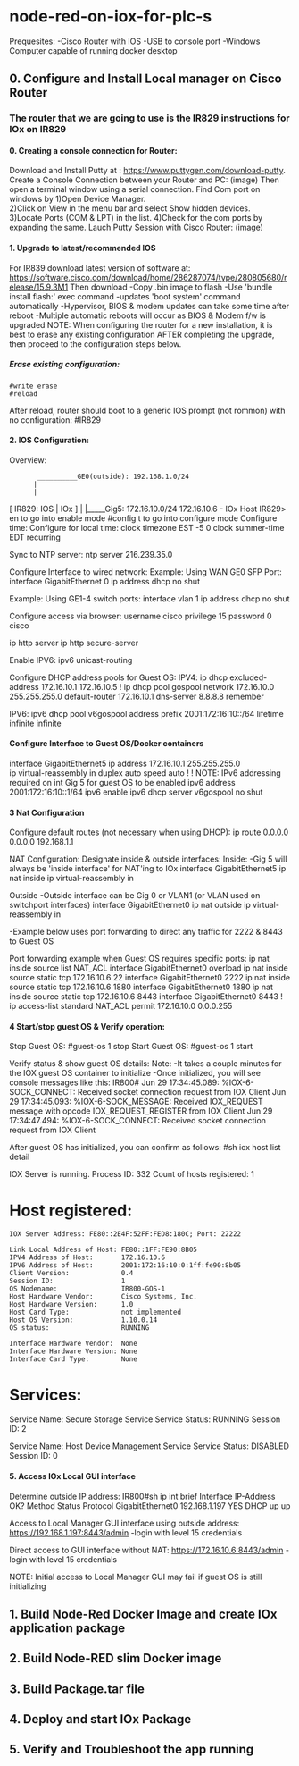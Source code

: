 # node-red-on-iox-for-plc-s
Prequesites:
-Cisco Router with IOS 
-USB to console port
-Windows Computer capable of running docker desktop 
## 0. Configure and Install Local manager on Cisco Router 
### The router that we are going to use is the IR829 instructions for IOx on IR829
#### 0. Creating a console connection for Router:
Download and Install Putty at : https://www.puttygen.com/download-putty. Create a Console Connection between your Router and PC:
(image)
Then open a terminal window using a serial connection. Find Com port on windows by 
1)Open Device Manager. \
2)Click on View in the menu bar and select Show hidden devices. \
3)Locate Ports (COM & LPT) in the list.
4)Check for the com ports by expanding the same.
Lauch Putty Session with Cisco Router:
(image)
#### 1. Upgrade to latest/recommended IOS
For IR839 download latest version of software at: https://software.cisco.com/download/home/286287074/type/280805680/release/15.9.3M1
Then download 
-Copy .bin image to flash
-Use 'bundle install flash:<filename>' exec command
-updates 'boot system' command automatically
-Hypervisor, BIOS & modem updates can take some time after reboot
-Multiple automatic reboots will occur as BIOS & Modem f/w is upgraded
NOTE: When configuring the router for a new installation, it is best to erase any existing configuration AFTER completing the upgrade, then proceed to the configuration steps below.
##### Erase existing configuration:
    #write erase
    #reload
 After reload, router should boot to a generic IOS prompt (not rommon) with no configuration:
#IR829
#### 2. IOS Configuration:
Overview:
    
           __________GE0(outside): 192.168.1.0/24
          |
          |
[ IR829: IOS | IOx ]
                |
                |_____Gig5: 172.16.10.0/24
                            172.16.10.6 - IOx Host
IR829> en   to go into enable mode
#config t   to go into configure mode 
Configure time:
Configure for local time:
clock timezone EST -5 0
clock summer-time EDT recurring

Sync to NTP server:
ntp server 216.239.35.0 

Configure Interface to wired network:
Example: Using WAN GE0 SFP Port:
interface GigabitEthernet 0
  ip address dhcp
  no shut

Example: Using GE1-4 switch ports:
interface vlan 1
  ip address dhcp
  no shut


Configure access via browser:
username cisco privilege 15 password 0 cisco

ip http server
ip http secure-server

Enable IPV6:
ipv6 unicast-routing


Configure DHCP address pools for Guest OS:
IPV4:
ip dhcp excluded-address 172.16.10.1 172.16.10.5
!
ip dhcp pool gospool
  network 172.16.10.0 255.255.255.0
  default-router 172.16.10.1 
  dns-server 8.8.8.8
  remember

IPV6:
ipv6 dhcp pool v6gospool
  address prefix 2001:172:16:10::/64 lifetime infinite infinite
#### Configure Interface to Guest OS/Docker containers
interface GigabitEthernet5
  ip address 172.16.10.1 255.255.255.0  
  ip virtual-reassembly in
  duplex auto
  speed auto
  !
  ! NOTE: IPv6 addressing required on int Gig 5 for guest OS to be enabled
  ipv6 address 2001:172:16:10::1/64
  ipv6 enable
  ipv6 dhcp server v6gospool
  no shut
#### 3 Nat Configuration 
Configure default routes (not necessary when using DHCP):
ip route 0.0.0.0 0.0.0.0 192.168.1.1    

NAT Configuration:
Designate inside & outside interfaces:
Inside:
-Gig 5 will always be 'inside interface' for NAT'ing to IOx
interface GigabitEthernet5
  ip nat inside
  ip virtual-reassembly in

Outside
-Outside interface can be Gig 0 or VLAN1 (or VLAN used on switchport interfaces)
interface GigabitEthernet0
  ip nat outside
  ip virtual-reassembly in

-Example below uses port forwarding to direct any traffic for 2222 & 8443 to Guest OS

Port forwarding example when Guest OS requires specific ports:
ip nat inside source list NAT_ACL interface GigabitEthernet0 overload
ip nat inside source static tcp 172.16.10.6 22 interface GigabitEthernet0 2222
ip nat inside source static tcp 172.16.10.6 1880 interface GigabitEthernet0 1880
ip nat inside source static tcp 172.16.10.6 8443 interface GigabitEthernet0 8443
!
ip access-list standard NAT_ACL
  permit 172.16.10.0 0.0.0.255
#### 4 Start/stop guest OS & Verify operation:
Stop Guest OS:
#guest-os 1 stop
Start Guest OS:
#guest-os 1 start

Verify status & show guest OS details:
Note: 
-It takes a couple minutes for the IOX guest OS container to initialize
-Once initialized, you will see console messages like this:
IR800#
Jun 29 17:34:45.089: %IOX-6-SOCK_CONNECT: Received socket connection request from IOX Client
Jun 29 17:34:45.093: %IOX-6-SOCK_MESSAGE: Received IOX_REQUEST message with opcode IOX_REQUEST_REGISTER from IOX Client
Jun 29 17:34:47.494: %IOX-6-SOCK_CONNECT: Received socket connection request from IOX Client

After guest OS has initialized, you can confirm as follows:
#sh iox host list detail

IOX Server is running. Process ID: 332
Count of hosts registered: 1

Host registered:
===============
    IOX Server Address: FE80::2E4F:52FF:FED8:180C; Port: 22222

    Link Local Address of Host: FE80::1FF:FE90:8B05
    IPV4 Address of Host:       172.16.10.6
    IPV6 Address of Host:       2001:172:16:10:0:1ff:fe90:8b05
    Client Version:             0.4
    Session ID:                 1
    OS Nodename:                IR800-GOS-1
    Host Hardware Vendor:       Cisco Systems, Inc.
    Host Hardware Version:      1.0
    Host Card Type:             not implemented
    Host OS Version:            1.10.0.14
    OS status:                  RUNNING

    Interface Hardware Vendor:  None
    Interface Hardware Version: None
    Interface Card Type:        None


Services:
===============
   Service Name:                 Secure Storage Service
   Service Status:               RUNNING
   Session ID:                   2

   Service Name:                 Host Device Management Service
   Service Status:               DISABLED
   Session ID:                   0
#### 5. Access IOx Local GUI interface 
Determine outside IP address:
IR800#sh ip int brief
Interface                  IP-Address      OK? Method Status                Protocol
GigabitEthernet0           192.168.1.197   YES DHCP   up                    up  

Access to Local Manager GUI interface using outside address:
https://192.168.1.197:8443/admin
-login with level 15 credentials


Direct access to GUI interface without NAT:
https://172.16.10.6:8443/admin
-login with level 15 credentials

NOTE: Initial access to Local Manager GUI may fail if guest OS is still initializing


## 1. Build Node-Red Docker Image and create IOx application package
## 2. Build Node-RED slim Docker image
## 3. Build Package.tar file 
## 4. Deploy and start IOx Package
## 5. Verify and Troubleshoot the app running 
